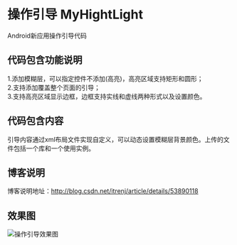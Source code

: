 # 操作引导 MyHightLight
Android新应用操作引导代码<br/>

## 代码包含功能说明
1.添加模糊层，可以指定控件不添加(高亮)，高亮区域支持矩形和圆形；<br/>
2.支持添加覆盖整个页面的引导；<br/>
3.支持高亮区域显示边框，边框支持实线和虚线两种形式以及设置颜色。<br/>

## 代码包含内容
引导内容通过xml布局文件实现自定义，可以动态设置模糊层背景颜色。上传的文件包括一个库和一个使用实例。<br/>

## 博客说明
博客说明地址：<http://blog.csdn.net/itrenj/article/details/53890118>

## 效果图
![操作引导效果图](http://img.blog.csdn.net/20161226224410736?watermark/2/text/aHR0cDovL2Jsb2cuY3Nkbi5uZXQvSVRSZW5q/font/5a6L5L2T/fontsize/400/fill/I0JBQkFCMA==/dissolve/70/gravity/Center)
